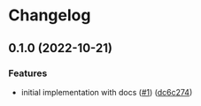 # Changelog

## 0.1.0 (2022-10-21)


### Features

* initial implementation with docs ([#1](https://www.github.com/camptocamp/devops-stack-module-application/issues/1)) ([dc6c274](https://www.github.com/camptocamp/devops-stack-module-application/commit/dc6c274e5cf87b7a6d3c1560537112520ca58bfe))
